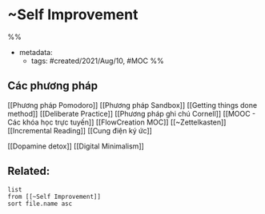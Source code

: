 # ~Self Improvement

%% 
- metadata:
	- tags: #created/2021/Aug/10, #MOC 
%%

## Các phương pháp
[[Phương pháp Pomodoro]]
[[Phương pháp Sandbox]]
[[Getting things done method]]
[[Deliberate Practice]]
[[Phương pháp ghi chú Cornell]]
[[MOOC - Các khóa học trực tuyến]]
[[FlowCreation MOC]]
[[~Zettelkasten]]
[[Incremental Reading]]
[[Cung điện ký ức]]


[[Dopamine detox]]
[[Digital Minimalism]]
## Related:
```dataview
list
from [[~Self Improvement]]
sort file.name asc
```

